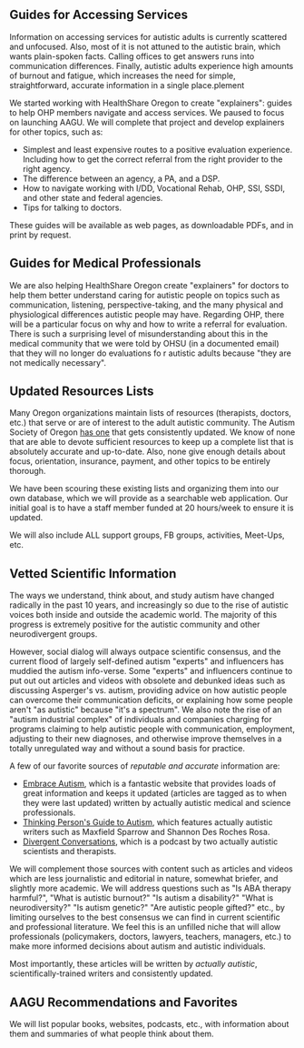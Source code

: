 ## Guides for Accessing Services
Information on accessing services for autistic adults is currently scattered and unfocused. Also, most of it is not attuned to the autistic brain, which wants plain-spoken facts. Calling offices to get answers runs into communication differences. Finally, autistic adults experience high amounts of burnout and fatigue, which increases the need for simple, straightforward, accurate information in a single place.plement

We started working with HealthShare Oregon to create "explainers": guides to help OHP members navigate and access services. We paused to focus on launching AAGU. We will complete that project and develop explainers for other topics, such as:
- Simplest and least expensive routes to a positive evaluation experience. Including how to get the correct referral from the right provider to the right agency.
- The difference between an agency, a PA, and a DSP.
- How to navigate working with I/DD, Vocational Rehab, OHP, SSI, SSDI, and other state and federal agencies.
- Tips for talking to doctors.

These guides will be available as web pages, as downloadable PDFs, and in print by request.

## Guides for Medical Professionals
We are also helping HealthShare Oregon create "explainers" for doctors to help them better understand caring for autistic people on topics such as communication, listening, perspective-taking, and the many physical and physiological differences autistic people may have. Regarding OHP, there will be a particular focus on why and how to write a referral for evaluation. There is such a surprising level of misunderstanding about this in the medical community that we were told by OHSU (in a documented email) that they will no longer do evaluations fo     r autistic adults because "they are not medically necessary".  

## Updated Resources Lists  
Many Oregon organizations maintain lists of resources (therapists, doctors, etc.) that serve or are of interest to the adult autistic community. The Autism Society of Oregon [has one](https://autismsocietyoregon.org/adult-resources/) that gets consistently updated. We know of none that are able to devote sufficient resources to keep up a complete list that is absolutely accurate and up-to-date. Also, none give enough details about focus, orientation, insurance, payment, and other topics to be entirely thorough.

We have been scouring these existing lists and organizing them into our own database, which we will provide as a searchable web application. Our initial goal is to have a staff member funded at 20 hours/week to ensure it is updated.

We will also include ALL support groups, FB groups, activities, Meet-Ups, etc.

## Vetted Scientific Information
The ways we understand, think about, and study autism have changed radically in the past 10 years, and increasingly so due to the rise of autistic voices both inside and outside the academic world. The majority of this progress is extremely positive for the autistic community and other neurodivergent groups.

However, social dialog will always outpace scientific consensus, and the current flood of largely self-defined autism "experts" and influencers has muddied the autism info-verse. Some "experts" and influencers continue to put out out articles and videos with obsolete and debunked ideas such as discussing Asperger's vs. autism, providing advice on how autistic people can overcome their communication deficits, or explaining how some people aren't "as autistic" because "it's a spectrum". We also note the rise of an "autism industrial complex" of individuals and companies charging for programs claiming to help autistic people with communication, employment, adjusting to their new diagnoses, and otherwise improve themselves in a totally unregulated way and without a sound basis for practice.

A few of our favorite sources of _reputable and accurate_ information are:

* [Embrace Autism](https://embrace-autism.com/), which is a fantastic website that provides loads of great information and keeps it updated (articles are tagged as to when they were last updated) written by actually autistic medical and science professionals.
* [Thinking Person's Guide to Autism](https://thinkingautismguide.com/), which features actually autistic writers such as Maxfield Sparrow and Shannon Des Roches Rosa.
* [Divergent Conversations](https://www.divergentpod.com/), which is a podcast by two actually autistic scientists and therapists.

We will complement those sources with content such as articles and videos which are less journalistic and editorial in nature, somewhat briefer, and slightly more academic. We will address questions such as "Is ABA therapy harmful?", "What is autistic burnout?" "Is autism a disability?" "What is neurodiversity?" "Is autism genetic?" "Are autistic people gifted?" etc., by limiting ourselves to the best consensus we can find in current scientific and professional literature. We feel this is an unfilled niche that will allow professionals (policymakers, doctors, lawyers, teachers, managers, etc.) to make more informed decisions about autism and autistic individuals.

Most importantly, these articles will be written by _actually autistic_, scientifically-trained writers and consistently updated.

## AAGU Recommendations and Favorites
We will list popular books, websites, podcasts, etc., with information about them and summaries of what people think about them.